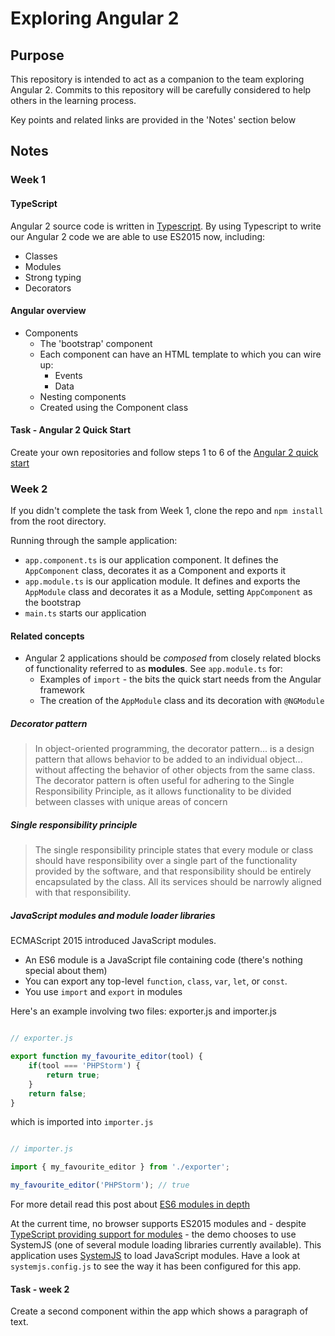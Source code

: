 # Exploring Angular 2

## Purpose

This repository is intended to act as a companion to the team exploring Angular 2. Commits to this repository will be carefully considered to help others in the learning process.

Key points and related links are provided in the 'Notes' section below

## Notes

### Week 1

#### TypeScript

Angular 2 source code is written in [Typescript](https://www.typescriptlang.org/). By using Typescript to write our Angular 2 code we are able to use ES2015 now, including: 

* Classes
* Modules
* Strong typing
* Decorators

#### Angular overview

* Components
    * The 'bootstrap' component
    * Each component can have an HTML template to which you can wire up:
        * Events
        * Data
    * Nesting components
    * Created using the Component class
    
#### Task - Angular 2 Quick Start

Create your own repositories and follow steps 1 to 6 of the [Angular 2 quick start](https://angular.io/docs/ts/latest/quickstart.html)

### Week 2 

If you didn't complete the task from Week 1, clone the repo and `npm install` from the root directory.

Running through the sample application:

* `app.component.ts` is our application component. It defines the `AppComponent` class, decorates it as a Component and exports it
* `app.module.ts` is our application module. It defines and exports the `AppModule` class and decorates it as a Module, setting `AppComponent` as the bootstrap
* `main.ts` starts our application

#### Related concepts

* Angular 2 applications should be _composed_ from closely related blocks of functionality referred to as **modules**. See `app.module.ts` for:
    * Examples of `import` - the bits the quick start needs from the Angular framework
    * The creation of the `AppModule` class and its decoration with `@NGModule`

##### Decorator pattern

> In object-oriented programming, the decorator pattern... is a design pattern that allows behavior to be added to an individual object... without affecting the behavior of other objects from the same class. The decorator pattern is often useful for adhering to the Single Responsibility Principle, as it allows functionality to be divided between classes with unique areas of concern

##### Single responsibility principle

> The single responsibility principle states that every module or class should have responsibility over a single part of the functionality provided by the software, and that responsibility should be entirely encapsulated by the class. All its services should be narrowly aligned with that responsibility. 

##### JavaScript modules and module loader libraries

ECMAScript 2015 introduced JavaScript modules.

* An ES6 module is a JavaScript file containing code (there's nothing special about them)
* You can export any top-level `function`, `class`, `var`, `let`, or `const`.
* You use `import` and `export` in modules

Here's an example involving two files: exporter.js and importer.js

```javascript

// exporter.js

export function my_favourite_editor(tool) {
    if(tool === 'PHPStorm') {
        return true;
    }
    return false;
}

```

which is imported into `importer.js`

```javascript

// importer.js

import { my_favourite_editor } from './exporter';

my_favourite_editor('PHPStorm'); // true

```

For more detail read this post about [ES6 modules in depth](https://hacks.mozilla.org/2015/08/es6-in-depth-modules/)

At the current time, no browser supports ES2015 modules and - despite [TypeScript providing support for modules](https://www.typescriptlang.org/docs/handbook/modules.html) - the demo chooses to use SystemJS (one of several module loading libraries currently available). This application uses [SystemJS](https://github.com/systemjs/systemjs) to load JavaScript modules. Have a look at `systemjs.config.js` to see the way it has been configured for this app.

#### Task - week 2 

Create a second component within the app which shows a paragraph of text.
